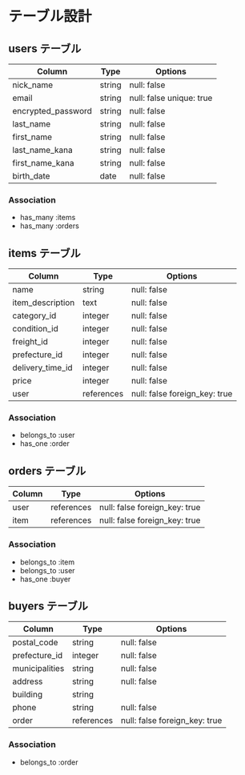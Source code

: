# テーブル設計

## users テーブル

| Column             | Type   | Options                  |
| ------------------ | ------ | ------------------------ |
| nick_name          | string | null: false              |
| email              | string | null: false unique: true |
| encrypted_password | string | null: false              |
| last_name          | string | null: false              |
| first_name         | string | null: false              |
| last_name_kana     | string | null: false              |
| first_name_kana    | string | null: false              |
| birth_date         | date   | null: false              |

### Association
- has_many :items
- has_many :orders


## items テーブル

| Column           | Type       | Options                       |
| ---------------- | ---------- | ----------------------------- |
| name             | string     | null: false                   |
| item_description | text       | null: false                   |
| category_id      | integer    | null: false                   |
| condition_id     | integer    | null: false                   |
| freight_id       | integer    | null: false                   |
| prefecture_id    | integer    | null: false                   |
| delivery_time_id | integer    | null: false                   |
| price            | integer    | null: false                   |
| user             | references | null: false foreign_key: true |

### Association
- belongs_to :user
- has_one :order


## orders テーブル

| Column             | Type       | Options                       |
| ------------------ | ---------- | ----------------------------- |
| user               | references | null: false foreign_key: true |
| item               | references | null: false foreign_key: true |

### Association
- belongs_to    :item
- belongs_to    :user
- has_one       :buyer


## buyers テーブル

| Column         | Type       | Options                       |
| -------------- | ---------- | ----------------------------- |
| postal_code    | string     | null: false                   |
| prefecture_id  | integer    | null: false                   |
| municipalities | string     | null: false                   |
| address        | string     | null: false                   |
| building       | string     |                               |
| phone          | string     | null: false                   |
| order          | references | null: false foreign_key: true |

### Association
- belongs_to :order
